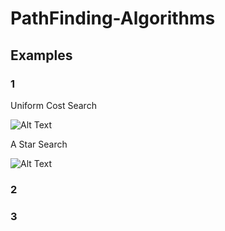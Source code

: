 # PathFinding-Algorithms



## Examples


### 1

Uniform Cost Search 

![Alt Text](https://media.giphy.com/media/2YjZ53nX1nksNDbB9u/giphy.gif)


A Star Search 

![Alt Text](https://media.giphy.com/media/4Hb9YwgnxOs4GujGB8/giphy.gif)


### 2



### 3
